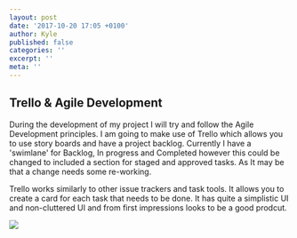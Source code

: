 ```yaml
---
layout: post
date: '2017-10-20 17:05 +0100'
author: Kyle
published: false
categories: ''
excerpt: ''
meta: ''
---
```

## Trello & Agile Development

During the development of my project I will try and follow the Agile Development principles. I am going to make use of Trello which allows you to use story boards and have a project backlog. Currently I have a 'swimlane' for Backlog, In progress and Completed however this could be changed to included a section for staged and approved tasks. As It may be that a change needs some re-working.

Trello works similarly to other issue trackers and task tools. It allows you to create a card for each task that needs to be done. It has quite a simplistic UI and non-cluttered UI and from first impressions looks to be a good prodcut. 

![]({{site.baseurl}}/assets/Screen%20Shot%202017-10-20%20at%2017.19.46.png)


